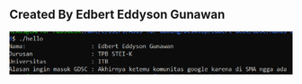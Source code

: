 ## Created By Edbert Eddyson Gunawan
![ss edbert](https://github.com/WazeAzure/Hands-On-Git-Intro/blob/edbert/Edbert%20Eddyson%20Gunawan_ITB/ss.png)
